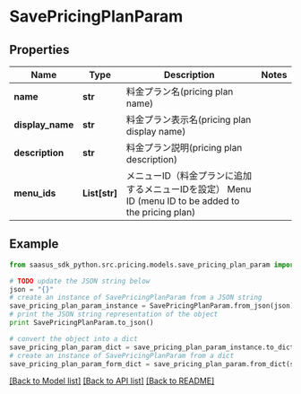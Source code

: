 # SavePricingPlanParam


## Properties
Name | Type | Description | Notes
------------ | ------------- | ------------- | -------------
**name** | **str** | 料金プラン名(pricing plan name) | 
**display_name** | **str** | 料金プラン表示名(pricing plan display name) | 
**description** | **str** | 料金プラン説明(pricing plan description) | 
**menu_ids** | **List[str]** | メニューID（料金プランに追加するメニューIDを設定） Menu ID (menu ID to be added to the pricing plan)  | 

## Example

```python
from saasus_sdk_python.src.pricing.models.save_pricing_plan_param import SavePricingPlanParam

# TODO update the JSON string below
json = "{}"
# create an instance of SavePricingPlanParam from a JSON string
save_pricing_plan_param_instance = SavePricingPlanParam.from_json(json)
# print the JSON string representation of the object
print SavePricingPlanParam.to_json()

# convert the object into a dict
save_pricing_plan_param_dict = save_pricing_plan_param_instance.to_dict()
# create an instance of SavePricingPlanParam from a dict
save_pricing_plan_param_form_dict = save_pricing_plan_param.from_dict(save_pricing_plan_param_dict)
```
[[Back to Model list]](../README.md#documentation-for-models) [[Back to API list]](../README.md#documentation-for-api-endpoints) [[Back to README]](../README.md)


